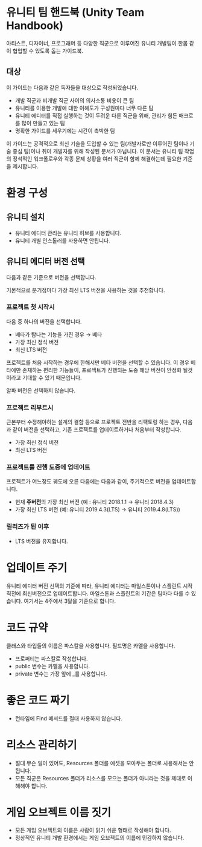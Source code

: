 # 유니티 팀 핸드북 (Unity Team Handbook)

아티스트, 디자이너, 프로그래머 등 다양한 직군으로 이루어진 유니티 개발팀이 한몸 같이 협업할 수 있도록 돕는 가이드북.

## **대상**

이 가이드는 다음과 같은 독자들을 대상으로 작성되었습니다.

- 개발 직군과 비개발 직군 사이의 의사소통 비용이 큰 팀
- 유니티를 이용한 개발에 대한 이해도가 구성원마다 너무 다른 팀
- 유니티 에디터를 직접 실행하는 것이 두려운 다른 직군을 위해, 관리가 힘든 매크로를 많이 만들고 있는 팀
- 명확한 가이드를 세우기에는 시간이 촉박한 팀

이 가이드는 공격적으로 최신 기술을 도입할 수 있는 팀(개발자로만 이루어진 팀이나 기술 중심 팀)이나 취미 개발자를 위해 작성된 문서가 아닙니다. 이 문서는 유니티 팀 작업의 정석적인 워크폴로우와 각종 문제 상황을 여러 직군이 함께 해결하는데 필요한 기준을 제시합니다.

# **환경 구성**

## **유니티 설치**

- 유니티 에디터 관리는 유니티 허브를 사용합니다.
- 유니티 개별 인스톨러를 사용하면 안됩니다.

## 유니티 에디터 **버전 선택**

다음과 같은 기준으로 버전을 선택합니다.

기본적으로 분기점마다 가장 최신 LTS 버전을 사용하는 것을 추천합니다.

### **프로젝트 첫 시작시**

다음 중 하나의 버전을 선택합니다.

- 베타가 탐나는 기능을 가진 경우 → 베타
- 가장 최신 정식 버전
- 최신 LTS 버전

프로젝트를 처음 시작하는 경우에 한해서만 베타 버전을 선택할 수 있습니다. 이 경우 베타에만 존재하는 편리한 기능들이, 프로젝트가 진행되는 도중 해당 버전이 안정화 될것이라고 기대할 수 있기 때문입니다.

알파 버전은 선택하지 않습니다.

### 프로젝트 리부트시

근본부터 수정해야하는 설계의 결함 등으로 프로젝트 전반을 리팩토링 하는 경우, 다음과 같이 버전을 선택하고, 기존 프로젝트를 업데이트하거나 처음부터 작성합니다.

- 가장 최신 정식 버전
- 최신 LTS 버전

### 프로젝트를 진행 도중에 업데이트

프로젝트가 어느정도 궤도에 오른 다음에는 다음과 같이, 주기적으로 버전을 업데이트합니다.

- 현재 **주버전**의 가장 최신 버전 (예 : 유니티 2018.1.1 → 유니티 2018.4.3)
- 가장 최신 LTS 버전 (예: 유니티 2019.4.3(LTS) → 유니티 2019.4.8(LTS))

### 릴리즈가 된 이후

- LTS 버전을 유지합니다.

# 업데이트 주기

유니티 에디터 버전 선택의 기준에 따라, 유니티 에디터는 마일스톤이나 스플린트 시작 직전에 최신버전으로 업데이트합니다. 마일스톤과 스플린트의 기간은 팀마다 다를 수 있습니다. 여기서는 4주에서 3달을 기준으로 합니다.

# 코드 규약

클래스와 타입들의 이름은 파스칼을 사용합니다. 필드명은 카멜을 사용합니다.

- 프로퍼티는 파스칼로 작성합니다.
- public 변수는 카멜을 사용합니다.
- private 변수는 가장 앞에 \_를 사용합니다.

# 좋은 코드 짜기

- 런타임에 Find 메서드를 절대 사용하지 않습니다.

# 리소스 관리하기

- 절대 무슨 일이 있어도, Resources 폴더를 애셋을 모아두는 폴더로 사용해서는 안됩니다.
- 모든 직군은 Resources 폴더가 리소스를 모으는 폴더가 아니라는 것을 제대로 이해해야 합니다.

# 게임 오브젝트 이름 짓기

- 모든 게임 오브젝트의 이름은 사람이 읽기 쉬운 형태로 작성해야 합니다.
- 정상적인 유니티 개발 환경에서는 게임 오브젝트의 이름에 민감하지 않습니다.
